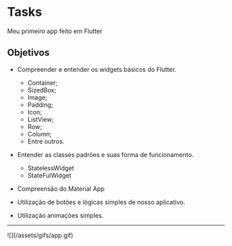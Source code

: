# Tasks

Meu primeiro app feito em Flutter

## Objetivos

- Compreender e entender os widgets básicos do Flutter.
    - Container;
    - SizedBox;
    - Image;
    - Padding;
    - Icon;
    - ListView;
    - Row;
    - Column;
    - Entre outros.

- Entender as classes padrões e suas forma de funcionamento.
    - StatelessWidget
    - StateFulWidget

- Compreensão do Material App

- Utilização de botões e lógicas simples de nosso aplicativo.

- Utilização animações simples.

<hr>
![](/assets/gifs/app.gif)

